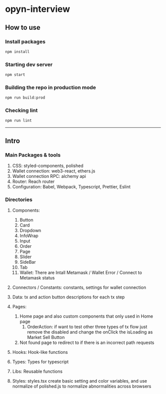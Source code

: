 # opyn-interview

## How to use
### Install packages
```sh
npm install
```
### Starting dev server
```sh
npm start
```
### Building the repo in production mode
```sh
npm run build:prod 
```
### Checking lint
```sh
npm run lint
```
***

## Intro
### Main Packages & tools

1. CSS: styled-components, polished
2. Wallet connection: web3-react, ethers.js
3. Wallet connection RPC: alchemy api
4. Router: Reach router
5. Configuration: Babel, Webpack, Typescript, Prettier, Eslint

### Directories

1. Components: 
   1. Button
   2. Card  
   3. Dropdown
   4. InfoWrap
   5. Input
   6. Order
   7. Page
   8. Slider
   9. SideBar
   10. Tab
   11. Wallet: There are Intall Metamask / Wallet Error / Connect to Metamask status
 
2. Connectors / Constants: constants, settings for wallet connection
3. Data: tx and action button descriptions for each tx step 
4. Pages: 
   1. Home page and also custom components that only used in Home page
      1. OrderAction: if want to test other three types of tx flow just remove the disabled and change the onClick the isLoading as Market Sell Button
   2. Not found page to redirect to if there is an incorrect path requests
5. Hooks: Hook-like functions
6. Types: Types for typescript
7. Libs: Reusable functions
8. Styles: styles.tsx create basic setting and color variables, and use normalize of polished.js to normalize abnormalities across browsers



